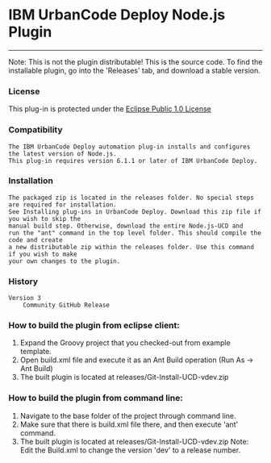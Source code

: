 # IBM UrbanCode Deploy Node.js Plugin
---
Note: This is not the plugin distributable! This is the source code. To find the installable plugin, go into the 'Releases' tab, and download a stable version.

### License
This plug-in is protected under the [Eclipse Public 1.0 License](http://www.eclipse.org/legal/epl-v10.html)

### Compatibility
	The IBM UrbanCode Deploy automation plug-in installs and configures the latest version of Node.js.
	This plug-in requires version 6.1.1 or later of IBM UrbanCode Deploy.
    
### Installation
	The packaged zip is located in the releases folder. No special steps are required for installation.
	See Installing plug-ins in UrbanCode Deploy. Download this zip file if you wish to skip the 
	manual build step. Otherwise, download the entire Node.js-UCD and 
	run the "ant" command in the top level folder. This should compile the code and create
	a new distributable zip within the releases folder. Use this command if you wish to make
	your own changes to the plugin.

### History
    Version 3
        Community GitHub Release
 
### How to build the plugin from eclipse client:

1. Expand the Groovy project that you checked-out from example template.
2. Open build.xml file and execute it as an Ant Build operation (Run As -> Ant Build)
3. The built plugin is located at releases/Git-Install-UCD-vdev.zip 

### How to build the plugin from command line:

1. Navigate to the base folder of the project through command line.
2. Make sure that there is build.xml file there, and then execute 'ant' command.
3. The built plugin is located at releases/Git-Install-UCD-vdev.zip 
Note: Edit the Build.xml to change the version 'dev' to a release number.
